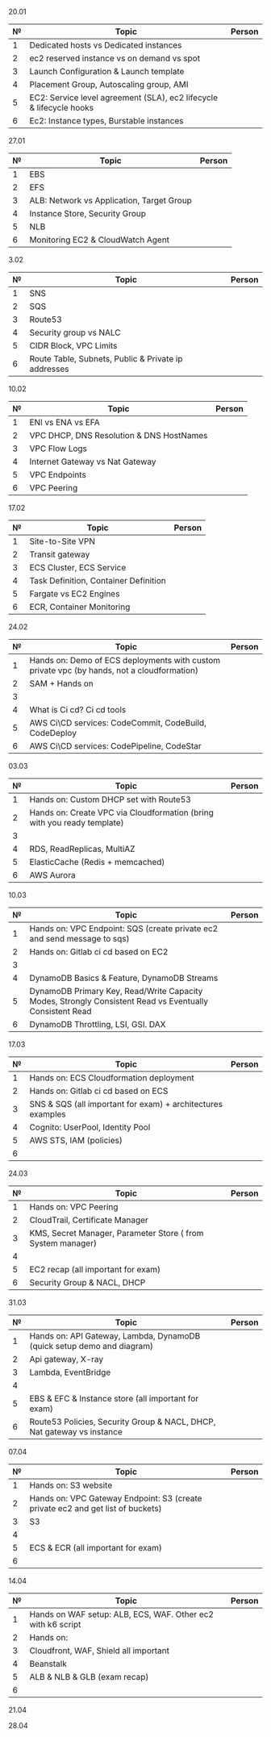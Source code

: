 20.01

| №   | Topic                                                                | Person | 
|-----|----------------------------------------------------------------------|--------|
| 1   | Dedicated hosts vs Dedicated instances                               |        |
| 2   | ec2 reserved instance vs on demand vs spot                           |        |
| 3   | Launch Configuration & Launch template                              |        |
| 4   | Placement Group, Autoscaling group, AMI                             |        | 
| 5   | EC2: Service level agreement (SLA), ec2 lifecycle & lifecycle hooks |        | 
| 6   | Ec2: Instance types, Burstable instances                            |        |

27.01

| №   | Topic                                     | Person |
|-----|-------------------------------------------|--------|
| 1   | EBS                                       |        |
| 2   | EFS                                       |        |
| 3   | ALB: Network vs Application, Target Group |        |
| 4   | Instance Store, Security Group            |        |   
| 5   | NLB                                       |        | 
| 6   | Monitoring EC2 & CloudWatch Agent         |        | 

3.02

| №   | Topic                                               | Person |
|-----|-----------------------------------------------------|--------|
| 1   | SNS                                                 |        |
| 2   | SQS                                                 |        |
| 3   | Route53                                             |        |
| 4   | Security group vs NALC                              |        |   
| 5   | CIDR Block, VPC Limits                              |        | 
| 6   | Route Table, Subnets, Public & Private ip addresses |        | 

10.02

| №   | Topic                                    | Person |
|-----|------------------------------------------|--------|
| 1   | ENI vs ENA vs EFA                        |        |
| 2   | VPC DHCP, DNS Resolution & DNS HostNames |        |
| 3   | VPC Flow Logs                            |        |
| 4   | Internet Gateway vs Nat Gateway          |        |   
| 5   | VPC Endpoints                            |        | 
| 6   | VPC Peering                              |        | 

17.02

| №   | Topic                                 | Person |
|-----|---------------------------------------|--------|
| 1   | Site-to-Site VPN                      |        |
| 2   | Transit gateway                       |        |
| 3   | ECS Cluster, ECS Service              |        |
| 4   | Task Definition, Container Definition |        |   
| 5   | Fargate vs EC2 Engines                |        | 
| 6   | ECR, Container Monitoring             |        | 

24.02

| №   | Topic                                                                                      | Person |
|-----|--------------------------------------------------------------------------------------------|--------|
| 1   | Hands on: Demo of ECS deployments with custom private vpc (by hands, not a cloudformation) |        |
| 2   | SAM + Hands on                                                                             |
| 3   |                                                                                            |        |
| 4   | What is Ci cd? Ci cd tools                                                                 |
| 5   | AWS Ci\CD services: CodeCommit, CodeBuild, CodeDeploy                                      |        | 
| 6   | AWS Ci\CD services: CodePipeline, CodeStar                                                 |        | 

03.03

| №   | Topic                                                                   | Person |
|-----|-------------------------------------------------------------------------|--------|
| 1   | Hands on: Custom DHCP set with Route53                                  |        |
| 2   | Hands on: Create VPC via Cloudformation (bring with you ready template) |
| 3   |                                                                         |        |
| 4   | RDS, ReadReplicas, MultiAZ                                              |
| 5   | ElasticCache (Redis + memcached)                                        |        | 
| 6   | AWS Aurora                                                              |        | 

10.03

| №   | Topic                                                                                                   | Person |
|-----|---------------------------------------------------------------------------------------------------------|--------|
| 1   | Hands on: VPC Endpoint: SQS (create private ec2 and send message to sqs)                                |
| 2   | Hands on: Gitlab ci cd based on EC2                                                                     |        |
| 3   |                                                                                                         |        |
| 4   | DynamoDB Basics & Feature, DynamoDB Streams                                                             |        |   
| 5   | DynamoDB Primary Key, Read/Write Capacity Modes, Strongly Consistent Read vs Eventually Consistent Read |        | 
| 6   | DynamoDB Throttling, LSI, GSI. DAX                                                                      |

17.03

| №   | Topic                                                         | Person |
|-----|---------------------------------------------------------------|--------|
| 1   | Hands on: ECS Cloudformation deployment                       |
| 2   | Hands on: Gitlab ci cd based on ECS                           |        |
| 3   | SNS & SQS  (all important for exam)  + architectures examples |        |
| 4   | Cognito: UserPool, Identity Pool                              |
| 5   | AWS STS, IAM (policies)                                       |        | 
| 6   |                                                               |

24.03

| №   | Topic                                                       | Person |
|-----|-------------------------------------------------------------|--------|
| 1   | Hands on: VPC Peering                                       |
| 2   | CloudTrail, Certificate Manager                             |        |
| 3   | KMS, Secret Manager, Parameter Store ( from System manager) |        |
| 4   |                                                             |        |   
| 5   | EC2 recap (all important for exam)                          |        | 
| 6   | Security Group & NACL, DHCP                                 |        | 

31.03

| №   | Topic                                                                   | Person |
|-----|-------------------------------------------------------------------------|--------|
| 1   | Hands on: API Gateway, Lambda, DynamoDB  (quick setup demo and diagram) |
| 2   | Api gateway, X-ray                                                      |        |
| 3   | Lambda, EventBridge                                                     |        |
| 4   |                                                                         |        |   
| 5   | EBS & EFC & Instance store (all important for exam)                     |        | 
| 6   | Route53 Policies, Security Group & NACL, DHCP, Nat gateway vs instance  |        |

07.04

| №   | Topic                                                                                 | Person |
|-----|---------------------------------------------------------------------------------------|--------|
| 1   | Hands on: S3 website                                                                  |
| 2   | Hands on: VPC Gateway Endpoint: S3 (create private ec2 and get list of buckets)       |        |        |
| 3   | S3                                                                                    |        |
| 4   |                                                                                       |        |   
| 5   | ECS & ECR  (all important for exam)                                                   |        | 
| 6   |                                                                                       |

14.04

| №   | Topic                                                       | Person |
|-----|-------------------------------------------------------------|--------|
| 1   | Hands on WAF setup: ALB, ECS, WAF. Other ec2 with k6 script |
| 2   | Hands on:                                                   |        |
| 3   | Cloudfront, WAF, Shield all important                       |        |
| 4   | Beanstalk                                                   |        |   
| 5   | ALB & NLB & GLB  (exam recap)                               |        | 
| 6   |                                                             |

21.04

28.04